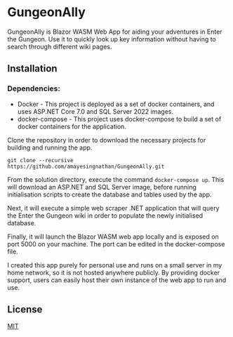 # GungeonAlly

GungeonAlly is Blazor WASM Web App for aiding your adventures in Enter the Gungeon. Use it to quickly look up key information without having to search through different wiki pages.

## Installation

### Dependencies:

* Docker - This project is deployed as a set of docker containers, and uses ASP.NET Core 7.0 and SQL Server 2022 images.
* docker-compose - This project uses docker-compose to build a set of docker containers for the application. 

Clone the repository in order to download the necessary projects for building and running the app.

```
git clone --recursive https://github.com/amayesingnathan/GungeonAlly.git
```

From the solution directory, execute the command `docker-compose up`. This will download an ASP.NET and SQL Server image,
before running initialisation scripts to create the database and tables used by the app.

Next, it will execute a simple web scraper .NET application that will query the Enter the Gungeon wiki in order to populate the newly initialised database.

Finally, it will launch the Blazor WASM web app locally and is exposed on port 5000 on your machine. The port can be edited in the docker-compose file.

I created this app purely for personal use and runs on a small server in my home network, so it is not hosted anywhere publicly. 
By providing docker support, users can easily host their own instance of the web app to run and use.

## License

[MIT](https://github.com/amayesingnathan/GungeonAlly/blob/main/LICENSE)
